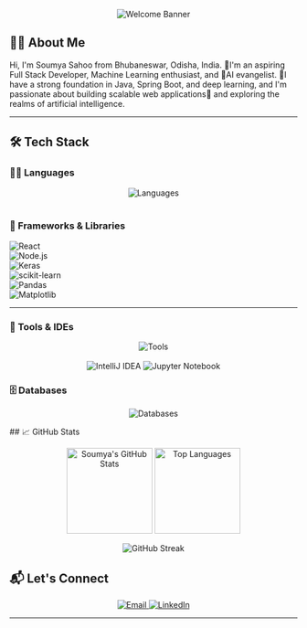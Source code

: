 <p align="center">
  <img src="https://readme-typing-svg.demolab.com?font=Fira+Code&duration=3500&pause=1000&center=true&vCenter=true&multiline=true&width=1000&height=100&lines=Welcome+to+Soumya+Sahoo's+GitHub+Profile!;Full+Stack+Developer+%7C+ML+Enthusiast+%7C+AI+Explorer" alt="Welcome Banner" />
</p>


## 🧑‍💻 About Me
Hi, I'm Soumya Sahoo from Bhubaneswar, Odisha, India. 🌱I'm an aspiring Full Stack Developer, Machine Learning enthusiast, and 🤖AI evangelist. 
🧠I have a strong foundation in Java, Spring Boot, and deep learning, and I'm passionate about building scalable web applications📱 and exploring the realms of artificial intelligence.

---

## 🛠️ Tech Stack

### 👨‍💻 Languages  
<p align="center">
  <!-- Languages -->
  <img src="https://skillicons.dev/icons?i=python,java,js,html,css,php,kotlin" alt="Languages" /><br><br>
</p>

### 🚀 Frameworks & Libraries  
![React](https://img.shields.io/badge/React.js-20232A?style=for-the-badge&logo=react&logoColor=61DAFB)  
![Node.js](https://img.shields.io/badge/Node.js-339933?style=for-the-badge&logo=nodedotjs&logoColor=white)  
![Keras](https://img.shields.io/badge/Keras-D00000?style=for-the-badge&logo=keras&logoColor=white)  
![scikit-learn](https://img.shields.io/badge/Scikit--Learn-F7931E?style=for-the-badge&logo=scikit-learn&logoColor=white)  
![Pandas](https://img.shields.io/badge/Pandas-150458?style=for-the-badge&logo=pandas&logoColor=white)  
![Matplotlib](https://img.shields.io/badge/Matplotlib-11557C?style=for-the-badge&logo=matplotlib&logoColor=white)

---

### 🧰 Tools & IDEs  
 <p align="center">
  <img src="https://skillicons.dev/icons?i=vscode,git,github,androidstudio,postman" alt="Tools" /><br><br>
  
  <!-- Custom Badges for Missing Tools -->
  <img src="https://img.shields.io/badge/IntelliJ_IDEA-000000?style=for-the-badge&logo=intellijidea&logoColor=white" alt="IntelliJ IDEA" />
  <img src="https://img.shields.io/badge/Jupyter-F37626?style=for-the-badge&logo=jupyter&logoColor=white" alt="Jupyter Notebook" />
</p>


### 🗄️ Databases  
<!-- Databases -->
<p align="center">
  <img src="https://skillicons.dev/icons?i=mysql,mongodb" alt="Databases" />
</p>
## 📈 GitHub Stats

<p align="center">
  <img src="https://github-readme-stats.vercel.app/api?username=SoumyaSahoo14&show_icons=true&theme=default" alt="Soumya's GitHub Stats" height="150" />
  <img src="https://github-readme-stats.vercel.app/api/top-langs/?username=soumyasahoo&layout=compact&theme=default" alt="Top Languages" height="150" />
</p>

<!-- GitHub Streak Stats -->
<p align="center">
  <img src="https://github-readme-streak-stats.herokuapp.com?user=SoumyaSahoo14&theme=default" alt="GitHub Streak" />
</p>

## 📬 Let's Connect

<p align="center">
  <a href="mailto:soumyajeet4321@gmail.com" target="_blank">
    <img src="https://img.shields.io/badge/Gmail-D14836?style=for-the-badge&logo=gmail&logoColor=white" alt="Email" />
  </a>
  
  <a href="https://linkedin.com/in/soumya-sahoo-b58459276" target="_blank">
    <img src="https://img.shields.io/badge/LinkedIn-0A66C2?style=for-the-badge&logo=linkedin&logoColor=white" alt="LinkedIn" />
  </a>
</p>

---


  
<!---
SoumyaSahoo14/SoumyaSahoo14 is a ✨ special ✨ repository because its `README.md` (this file) appears on your GitHub profile.
You can click the Preview link to take a look at your changes.
--->
